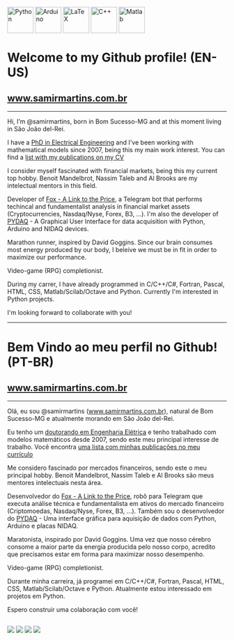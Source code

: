 <div style="display: inline_block"><br>
  <img align="center" alt="Python" height="60" width="60" src="https://cdn.jsdelivr.net/gh/devicons/devicon/icons/python/python-original-wordmark.svg">
	<img align="center" alt="Arduino" height="60" width="60" src="https://cdn.jsdelivr.net/gh/devicons/devicon/icons/arduino/arduino-original-wordmark.svg">
	<img align="center" alt="LaTeX" height="60" width="60" src="https://cdn.jsdelivr.net/gh/devicons/devicon/icons/latex/latex-original.svg">
	<img align="center" alt="C++" height="60" width="60" src="https://cdn.jsdelivr.net/gh/devicons/devicon/icons/cplusplus/cplusplus-line.svg">
	<img align="center" alt="Matlab" height="60" width="60" src="https://cdn.jsdelivr.net/gh/devicons/devicon/icons/matlab/matlab-original.svg">
</div>

# Welcome to my Github profile! (EN-US) 
## www.samirmartins.com.br
---

Hi, I’m @samirmartins, born in Bom Sucesso-MG and at this moment living in São João del-Rei. 

I have a [PhD in Electrical Engineering](https://ppgee.ufmg.br/defesas/1076D.PDF) and I've been working with mathematical models since 2007, being this my main work interest. You can find a [list with my publications on my CV](http://lattes.cnpq.br/8082773515029049)

I consider myself fascinated with financial markets, being this my current top hobby. Benoit Mandelbrot, Nassim Taleb and Al Brooks are my intelectual mentors in this field.

Developer of [Fox - A Link to the Price](https://samirmartins.github.io/fox_guia_usuario/), a Telegram bot that performs techincal and fundamentalist analysis in financial market assets (Cryptocurrencies, Nasdaq/Nyse, Forex, B3, ...). I'm also the developer of [PYDAQ](https://samirmartins.github.io/pydaq/) - A Graphical User Interface for data acquisition with Python, Arduino and NIDAQ devices.

Marathon runner, inspired by David Goggins. Since our brain consumes most energy produced by our body, I beleive we must be in fit in order to maximize our performance.

Video-game (RPG) completionist.

During my carrer, I have already programmed in C/C++/C#, Fortran, Pascal, HTML, CSS, Matlab/Scilab/Octave and Python. Currently I'm interested in Python projects.

I'm looking forward to collaborate with you! 

---
# Bem Vindo ao meu perfil no Github! (PT-BR) 
## www.samirmartins.com.br
---

Olá, eu sou @samirmartins (www.samirmartins.com.br), natural de Bom Sucesso-MG e atualmente morando em São João del-Rei. 

Eu tenho um [doutorando em Engenharia Elétrica](https://ppgee.ufmg.br/defesas/1076D.PDF) e tenho trabalhado com modelos matemáticos desde 2007, sendo este meu principal interesse de trabalho. Você encontra [uma lista com minhas publicações no meu currículo](http://lattes.cnpq.br/8082773515029049)

Me considero fascinado por mercados financeiros, sendo este o meu principal hobby. Benoit Mandelbrot, Nassim Taleb e Al Brooks são meus mentores intelectuais nesta área.

Desenvolvedor do [Fox - A Link to the Price](https://samirmartins.github.io/fox_guia_usuario/), robô para Telegram que executa análise técnica e fundamentalista em ativos do mercado financeiro (Criptomoedas, Nasdaq/Nyse, Forex, B3, ...). Também sou o desenvolvedor do [PYDAQ](https://samirmartins.github.io/pydaq/) - Uma interface gráfica para aquisição de dados com Python, Arduino e placas NIDAQ.

Maratonista, inspirado por David Goggins. Uma vez que nosso cérebro consome a maior parte da energia producida pelo nosso corpo, acredito que precisamos estar em forma para maximizar nosso desempenho.

Video-game (RPG) completionist.

Durante minha carreira, já programei em C/C++/C#, Fortran, Pascal, HTML, CSS, Matlab/Scilab/Octave e Python. Atualmente estou interessado em projetos em Python.

Espero construir uma colaboração com você!

##

<div> 
	<a href="https://www.linkedin.com/in/samir-martins" target="_blank"><img src="https://img.shields.io/badge/-LinkedIn-%230077B5?style=for-the-badge&logo=linkedin&logoColor=white" target="_blank"></a> 
	<a href="https://www.instagram.com/milani.martins/" target="_blank"><img src="https://img.shields.io/badge/-Instagram-%23E4405F?style=for-the-badge&logo=instagram&logoColor=white" target="_blank"></a> 
	<a href="https://www.twitter.com/martinsSMilani" target="_blank"><img src="https://img.shields.io/twitter/follow/MartinsSMilani?style=for-the-badge" target="_blank"></a> 
	<a href="https://www.samirmartins.com.br" target="_blank"><img src="https://img.shields.io/badge/Website-www.samirmartins.com.br-blue?style=for-the-badge" target="_blank"></a> 
</div>
